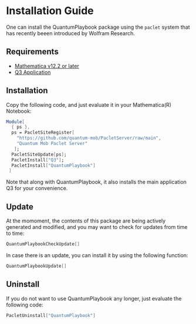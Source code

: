# Installation Guide

One can install the QuantumPlaybook package using the `paclet` system that has recently beeen introduced by Wolfram Research.

## Requirements

* [Mathematica v12.2 or later](https://www.wolfram.com/mathematica)
* [Q3 Application](https://github.com/quantum-mob/Q3)


## Installation

Copy the following code, and just evaluate it in your Mathematica(R) Notebook:

```Mathematica
Module[
  { ps },
  ps = PacletSiteRegister[
    "https://github.com/quantum-mob/PacletServer/raw/main",
    "Quantum Mob Paclet Server"
   ];
  PacletSiteUpdate[ps];
  PacletInstall["Q3"];
  PacletInstall["QuantumPlaybook"]
 ]
```

Note that along with QuantumPlaybook, it also installs the main application Q3 for your convenience.


## Update

At the momoment, the contents of this package are being actively generated and modified, and you may want to check for updates from time to time:

```Mathematica
QuantumPlaybookCheckUpdate[]
```

In case there is an update, you can install it by using the following function:

```Mathematica
QuantumPlaybookUpdate[]
```

## Uninstall

If you do not want to use QuantumPlaybook any longer, just evaluate the following code:

```Mathematica
PacletUninstall["QuantumPlaybook"]
```
